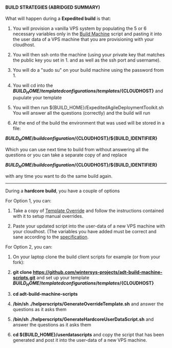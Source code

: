 #### BUILD STRATEGIES (ABRIDGED SUMMARY)

What will happen during a **Expedited build** is that:

1. You will provision a vanilla VPS system by populating the 5 or 6 necessary variables only in the [Build Machine](https://github.com/wintersys-projects/adt-build-machine-scripts/blob/master/templatedconfigurations/templateoverrides/OverrideScript.sh) script and pasting it into the user data of a VPS machine that you are provisioning with your cloudhost.

2. You will then ssh onto the machine (using your private key that matches the public key you set in 1. and as well as the ssh port and username).

3. You will do a "sudo su" on your build machine using the password from 1. 

4. You will cd into the **${BUILD_HOME}/templatedconfigurations/templates/${CLOUDHOST}** and pupulate your template

5. You will then run ${BUILD_HOME}/ExpeditedAgileDeploymentToolkit.sh You will answer all the questions (correctly) and the build will run

6. At the end of the build the environment that was used will be stored in a file:  

**${BUILD_HOME}/buildconfiguration/${CLOUDHOST}/${BUILD_IDENTIFIER}**  

Which you can use next time to build from without answering all the questions or you can take a separate copy of and replace  

**${BUILD_HOME}/buildconfiguration/${CLOUDHOST}/${BUILD_IDENTIFIER}**  

with any time you want to do the same build again. 

----------------------------

During a **hardcore build**, you have a couple of options

For Option 1, you can:

1. Take a copy of [Template Override](https://github.com/wintersys-projects/adt-build-machine-scripts/blob/master/templatedconfigurations/templateoverrides/OverrideScript.sh) and follow the instructions contained with it to setup manual overrides.

2. Paste your updated script into the user-data of a new VPS machine with your cloudhost. (The variables you have added must be correct and sane according to the [specification](https://github.com/wintersys-projects/adt-build-machine-scripts/blob/master/templatedconfigurations/specification.md).

For Option 2, you can: 

1. On your laptop clone the build client scripts for example (or from your fork):  

2. **git clone https://github.com/wintersys-projects/adt-build-machine-scripts.git**  and set up your template  **${BUILD_HOME}/templatedconfigurations/templates/${CLOUDHOST}**  

3. **cd adt-build-machine-scripts**  

4. **/bin/sh ./helperscripts/GenerateOverrideTemplate.sh** and answer the questions as it asks them  

5. **/bin/sh ./helperscripts/GenerateHardcoreUserDataScript.sh** and answer the questions as it asks them  

6. **cd ${BUILD_HOME}/userdatascripts** and copy the script that has been generated and post it into the user-data of a new VPS machine.   
